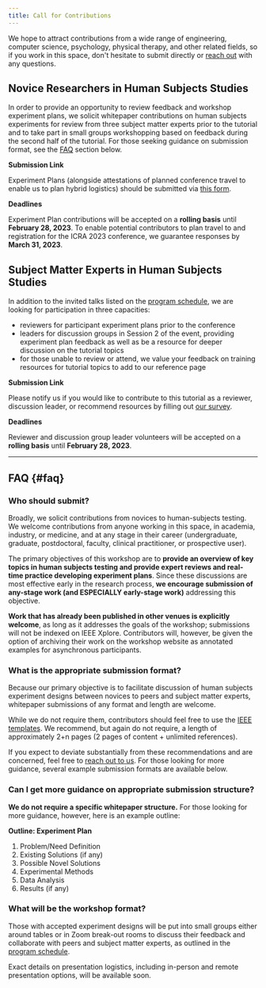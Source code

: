 ```yaml
---
title: Call for Contributions
---
```


We hope to attract contributions from a wide range of engineering, computer science, psychology, physical therapy, and other related fields, so if you work in this space, don't hesitate to submit directly or [reach out](../contact) with any questions.

## Novice Researchers in Human Subjects Studies

In order to provide an opportunity to review feedback and workshop experiment plans, we solicit whitepaper contributions on human subjects experiments for review from three subject matter experts prior to the tutorial and to take part in small groups workshopping based on feedback during the second half of the tutorial. For those seeking guidance on submission format, see the [FAQ](#faq) section below.

**Submission Link**

Experiment Plans (alongside attestations of planned conference travel to enable us to plan hybrid logistics) should be submitted via [this form](https://forms.gle/D2C1Csum6EBhA1xeA).

**Deadlines**

Experiment Plan contributions will be accepted on a **rolling basis** until **February 28, 2023**. To enable potential contributors to plan travel to and registration for the ICRA 2023 conference, we guarantee responses by **March 31, 2023**.



## Subject Matter Experts in Human Subjects Studies

In addition to the invited talks listed on the [program schedule](../schedule), we are looking for participation in three capacities:
- reviewers for participant experiment plans prior to the conference
- leaders for discussion groups in Session 2 of the event, providing experiment plan feedback as well as be a resource for deeper discussion on the tutorial topics
- for those unable to review or attend, we value your feedback on training resources for tutorial topics to add to our reference page

**Submission Link**

Please notify us if you would like to contribute to this tutorial as a reviewer, discussion leader, or recommend resources by filling out [our survey](https://forms.gle/HoaSrVq8DRVDhEL37).

**Deadlines**

Reviewer and discussion group leader volunteers will be accepted on a **rolling basis** until **February 28, 2023**.

---

## FAQ {#faq}

### Who should submit?

Broadly, we solicit contributions from novices to human-subjects testing. We welcome contributions from anyone working in this space, in academia, industry, or medicine, and at any stage in their career (undergraduate, graduate, postdoctoral, faculty, clinical practitioner, or prospective user).

The primary objectives of this workshop are to **provide an overview of key topics in human subjects testing and provide expert reviews and real-time practice developing experiment plans**. Since these discussions are most effective early in the research process, **we encourage submission of any-stage work (and ESPECIALLY early-stage work)** addressing this objective.

**Work that has already been published in other venues is explicitly welcome**, as long as it addresses the goals of the workshop; submissions will not be indexed on IEEE Xplore. Contributors will, however, be given the option of archiving their work on the workshop website as annotated examples for asynchronous participants.

### What is the appropriate submission format?

Because our primary objective is to facilitate discussion of human subjects experiment designs between novices to peers and subject matter experts, whitepaper submissions of any format and length are welcome.

While we do not require them, contributors should feel free to use the [IEEE templates](https://www.ieee.org/conferences/publishing/templates.html). We recommend, but again do not require, a length of approximately 2+n pages (2 pages of content + unlimited references).

If you expect to deviate substantially from these recommendations and are concerned, feel free to [reach out to us](../contact). For those looking for more guidance, several example submission formats are available below.

### Can I get more guidance on appropriate submission structure?

**We do not require a specific whitepaper structure.** For those looking for more guidance, however, here is an example outline:

**Outline: Experiment Plan** 
1. Problem/Need Definition
2. Existing Solutions (if any)
3. Possible Novel Solutions
4. Experimental Methods
5. Data Analysis
6. Results (if any)

### What will be the workshop format?

Those with accepted experiment designs will be put into small groups either around tables or in Zoom break-out rooms to discuss their feedback and collaborate with peers and subject matter experts, as outlined in the [program schedule](../schedule).

Exact details on presentation logistics, including in-person and remote presentation options, will be available soon.
